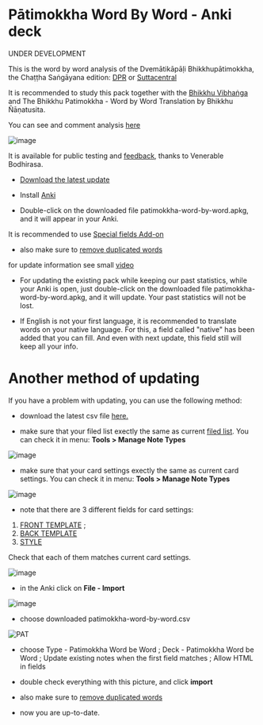 # Pātimokkha Word By Word - Anki deck

UNDER DEVELOPMENT

This is the word by word analysis of the Dvemātikāpāḷi Bhikkhupātimokkha, the Chaṭṭha Saṅgāyana edition: [DPR](https://www.digitalpalireader.online/_dprhtml/index.html?loc=v.6.0.x.x.x.x.t) or [Suttacentral](https://suttacentral.net/pli-tv-bu-pm/pli/ms?layout=plain&reference=cck/pts/vri&notes=asterisk&highlight=true&script=latin)

It is recommended to study this pack together with the [Bhikkhu Vibhaṅga](https://suttacentral.net/pitaka/vinaya/pli-tv-vi/pli-tv-bu-vb) and The Bhikkhu Patimokkha - Word by Word Translation by Bhikkhu Ñāṇatusita.

You can see and comment analysis [here](https://docs.google.com/spreadsheets/d/1HnnxNvFZEOltxTQJWvCVkHQAapI6qFlx_p4ygO9JkW0/)

![image](https://user-images.githubusercontent.com/39419221/201099247-07acfb11-a014-4501-9a93-f5c38840b064.png)


It is available for public testing and [feedback](https://docs.google.com/forms/d/e/1FAIpQLSdG6zKDtlwibtrX-cbKVn4WmIs8miH4VnuJvb7f94plCDKJyA/viewform), thanks to Venerable Bodhirasa.

- [Download the latest update](https://github.com/sasanarakkha/study-tools/releases/latest/download/patimokkha-word-by-word.apkg)

- Install [Anki](https://apps.ankiweb.net/)

- Double-click on the downloaded file patimokkha-word-by-word.apkg, and it will appear in your Anki.

It is recommended to use [Special fields Add-on](https://sasanarakkha.github.io/study-tools/special-fields.html)

- also make sure to [remove duplicated words](https://sasanarakkha.github.io/study-tools/test.html)

for update information see small [video](https://user-images.githubusercontent.com/39419221/184583735-fa65dec0-cf6a-4198-91e2-b214662a51c5.mp4)

- For updating the existing pack while keeping our past statistics, while your Anki is open, just double-click on the downloaded file patimokkha-word-by-word.apkg, and it will update. Your past statistics will not be lost.

- If English is not your first language, it is recommended to translate words on your native language. For this, a field called "native" has been added that you can fill. And even with next update, this field still will keep all your info.

# Another method of updating

If you have a problem with updating, you can use the following method:

- download the latest csv file [here.](https://github.com/sasanarakkha/study-tools/releases/latest/download/patimokkha-word-by-word.csv)

- make sure that your filed list exectly the same as current [filed list](https://github.com/sasanarakkha/study-tools/blob/main/pat-fields.png). You can check it in menu: **Tools > Manage Note Types**

![image](https://user-images.githubusercontent.com/39419221/201275418-161e0941-c36d-4f14-a429-0ea166ea44b6.png)

- make sure that your card settings exectly the same as current card settings. You can check it in menu: **Tools > Manage Note Types**

![image](https://user-images.githubusercontent.com/39419221/201275452-16521bbe-a1fa-4bde-b7eb-0a12e2e31134.png)

- note that there are 3 different fields for card settings: 
1. [FRONT TEMPLATE](https://raw.githubusercontent.com/sasanarakkha/study-tools/main/anki-card-pat-front.txt) ; 
2. [BACK TEMPLATE](https://raw.githubusercontent.com/sasanarakkha/study-tools/main/anki-card-pat-back.txt)
3. [STYLE](https://raw.githubusercontent.com/sasanarakkha/study-tools/main/anki-card-pat-style.txt) 

Check that each of them matches current card settings.

![image](https://user-images.githubusercontent.com/39419221/201276425-fb934126-b498-4144-adeb-7cd943cc9913.png)

- in the Anki click on **File - Import**

![image](https://user-images.githubusercontent.com/39419221/187018280-c295e071-c130-4f42-8518-a3a5e0326124.png)

- choose downloaded patimokkha-word-by-word.csv

![PAT](https://user-images.githubusercontent.com/39419221/174243196-9ab26e50-9c37-4166-9751-eac936340760.png)

- choose Type - Patimokkha Word be Word ; Deck - Patimokkha Word be Word ; Update existing notes when the first field matches ; Allow HTML in fields

- double check everything with this picture, and click **import**

- also make sure to [remove duplicated words](https://sasanarakkha.github.io/study-tools/test.html)

- now you are up-to-date.


